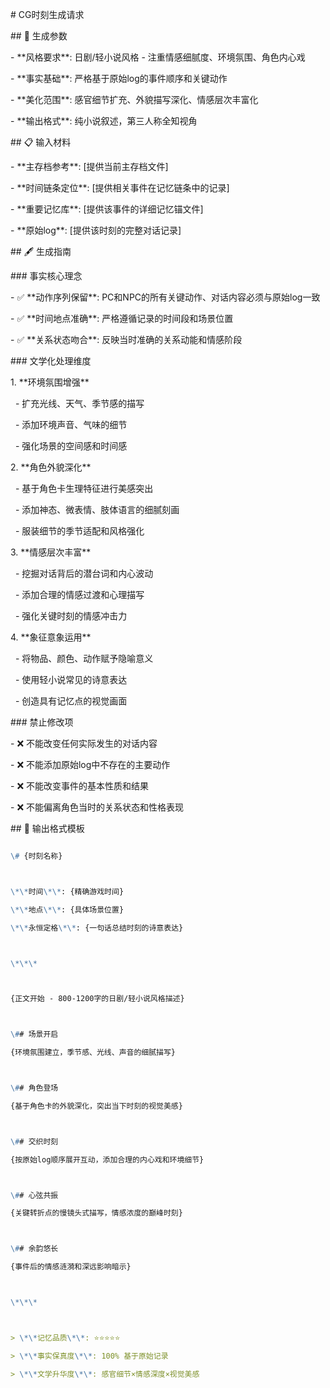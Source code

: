 \# CG时刻生成请求



\## 🎯 生成参数

\- \*\*风格要求\*\*: 日剧/轻小说风格 - 注重情感细腻度、环境氛围、角色内心戏

\- \*\*事实基础\*\*: 严格基于原始log的事件顺序和关键动作

\- \*\*美化范围\*\*: 感官细节扩充、外貌描写深化、情感层次丰富化

\- \*\*输出格式\*\*: 纯小说叙述，第三人称全知视角



\## 📋 输入材料

\- \*\*主存档参考\*\*: \[提供当前主存档文件]

\- \*\*时间链条定位\*\*: \[提供相关事件在记忆链条中的记录]

\- \*\*重要记忆库\*\*: \[提供该事件的详细记忆锚文件]

\- \*\*原始log\*\*: \[提供该时刻的完整对话记录]



\## 🖋️ 生成指南



\### 事实核心理念

\- ✅ \*\*动作序列保留\*\*: PC和NPC的所有关键动作、对话内容必须与原始log一致

\- ✅ \*\*时间地点准确\*\*: 严格遵循记录的时间段和场景位置

\- ✅ \*\*关系状态吻合\*\*: 反映当时准确的关系动能和情感阶段



\### 文学化处理维度

1\. \*\*环境氛围增强\*\*

&nbsp;  - 扩充光线、天气、季节感的描写

&nbsp;  - 添加环境声音、气味的细节

&nbsp;  - 强化场景的空间感和时间感



2\. \*\*角色外貌深化\*\* 

&nbsp;  - 基于角色卡生理特征进行美感突出

&nbsp;  - 添加神态、微表情、肢体语言的细腻刻画

&nbsp;  - 服装细节的季节适配和风格强化



3\. \*\*情感层次丰富\*\*

&nbsp;  - 挖掘对话背后的潜台词和内心波动

&nbsp;  - 添加合理的情感过渡和心理描写

&nbsp;  - 强化关键时刻的情感冲击力



4\. \*\*象征意象运用\*\*

&nbsp;  - 将物品、颜色、动作赋予隐喻意义

&nbsp;  - 使用轻小说常见的诗意表达

&nbsp;  - 创造具有记忆点的视觉画面



\### 禁止修改项

\- ❌ 不能改变任何实际发生的对话内容

\- ❌ 不能添加原始log中不存在的主要动作

\- ❌ 不能改变事件的基本性质和结果

\- ❌ 不能偏离角色当时的关系状态和性格表现



\## 📖 输出格式模板



```markdown

\# {时刻名称}



\*\*时间\*\*: {精确游戏时间}  

\*\*地点\*\*: {具体场景位置}  

\*\*永恒定格\*\*: {一句话总结时刻的诗意表达}



\*\*\*



{正文开始 - 800-1200字的日剧/轻小说风格描述}



\## 场景开启

{环境氛围建立，季节感、光线、声音的细腻描写}



\## 角色登场  

{基于角色卡的外貌深化，突出当下时刻的视觉美感}



\## 交织时刻

{按原始log顺序展开互动，添加合理的内心戏和环境细节}



\## 心弦共振

{关键转折点的慢镜头式描写，情感浓度的巅峰时刻}



\## 余韵悠长

{事件后的情感涟漪和深远影响暗示}



\*\*\*



> \*\*记忆品质\*\*: ⭐⭐⭐⭐⭐ 

> \*\*事实保真度\*\*: 100% 基于原始记录

> \*\*文学升华度\*\*: 感官细节×情感深度×视觉美感


